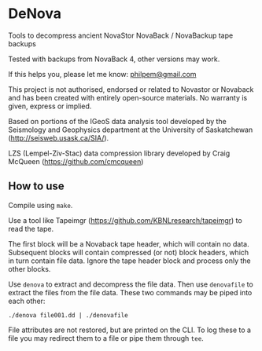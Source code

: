 # DeNova

Tools to decompress ancient NovaStor NovaBack / NovaBackup tape backups

Tested with backups from NovaBack 4, other versions may work.

If this helps you, please let me know: philpem@gmail.com

This project is not authorised, endorsed or related to Novastor or Novaback and has been created with entirely open-source materials. No warranty is given, express or implied.

Based on portions of the IGeoS data analysis tool developed by the Seismology and Geophysics department at the University of Saskatchewan (http://seisweb.usask.ca/SIA/).

LZS (Lempel-Ziv-Stac) data compression library developed by Craig McQueen (https://github.com/cmcqueen)


## How to use

Compile using `make`.

Use a tool like Tapeimgr (https://github.com/KBNLresearch/tapeimgr) to read the tape.

The first block will be a Novaback tape header, which will contain no data. Subsequent blocks will contain compressed (or not) block headers, which in turn contain file data. Ignore the tape header block and process only the other blocks.

Use `denova` to extract and decompress the file data. Then use `denovafile` to extract the files from the file data. These two commands may be piped into each other:

```
./denova file001.dd | ./denovafile
```

File attributes are not restored, but are printed on the CLI. To log these to a file you may redirect them to a file or pipe them through `tee`.
